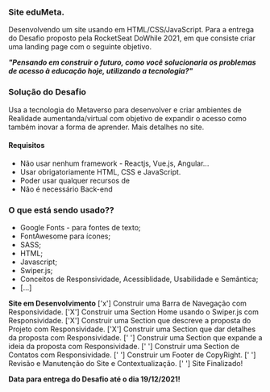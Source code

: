 ### Site eduMeta.

Desenvolvendo um site usando em HTML/CSS/JavaScript. Para a entrega do Desafio proposto pela RocketSeat DoWhile 2021, em que consiste criar uma landing page com o seguinte objetivo.

***"Pensando em construir o futuro, como você solucionaria os problemas de acesso à educação hoje, utilizando a tecnologia?"***

### Solução do Desafio
Usa a tecnologia do Metaverso para desenvolver e criar ambientes de Realidade aumentanda/virtual com objetivo de expandir o acesso como também inovar a forma de aprender. Mais detalhes no site.

#### Requisitos
* Não usar nenhum framework - Reactjs, Vue.js, Angular...
* Usar obrigatoriamente HTML, CSS e JavaScript.
* Poder usar qualquer recursos de
* Não é necessário Back-end

### O que está sendo usado??
* Google Fonts - para fontes de texto;
* FontAwesome para ícones;
* SASS;
* HTML;
* Javascript;
* Swiper.js;
* Conceitos de Responsividade, Acessiblidade, Usabilidade e Semântica;
* [...]

**Site em Desenvolvimento**
['x'] Construir uma Barra de Navegação com Responsividade.
['X'] Construir uma Section Home usando o Swiper.js com Responsividade.
['X'] Construir uma Section que descreve a proposta do Projeto com Responsividade. 
['X'] Construir uma Section que dar detalhes da proposta com Responsividade. 
[' '] Construir uma Section que expande a ideia da proposta com Responsividade.
[' '] Construir uma Section de Contatos com Responsividade.
[' '] Construir um Footer de CopyRight.
[' '] Revisão e Manutenção do Site e Contextualização.
[' '] Site Finalizado!

**Data para entrega do Desafio até o dia 19/12/2021!**